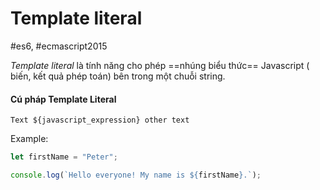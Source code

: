 # Template literal
#es6, #ecmascript2015 

*Template literal* là tính năng cho phép ==nhúng biểu thức== Javascript ( biến, kết quả phép toán) bên trong một chuỗi string.

#### Cú pháp Template Literal
`Text ${javascript_expression} other text`

Example:
```javascript
let firstName = "Peter";

console.log(`Hello everyone! My name is ${firstName}.`);
```